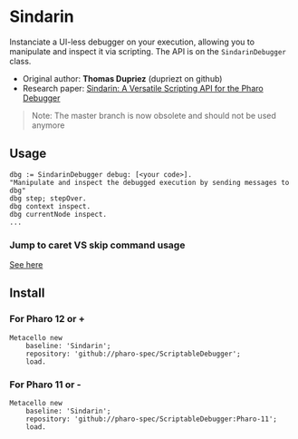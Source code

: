 # Sindarin
Instanciate a UI-less debugger on your execution, allowing you to manipulate and inspect it via scripting.
The API is on the `SindarinDebugger` class.

- Original author: **Thomas Dupriez** (dupriezt on github)
- Research paper: [Sindarin: A Versatile Scripting API for the Pharo Debugger](https://hal.archives-ouvertes.fr/hal-02280915)

> Note: The master branch is now obsolete and should not be used anymore 

## Usage

```Smalltalk
dbg := SindarinDebugger debug: [<your code>].
"Manipulate and inspect the debugged execution by sending messages to dbg"
dbg step; stepOver.
dbg context inspect.
dbg currentNode inspect.
...
```

### Jump to caret VS skip command usage

[See here](./doc/jump-to-caret.md)

## Install

### For Pharo 12 or +

```Smalltalk
Metacello new
    baseline: 'Sindarin';
    repository: 'github://pharo-spec/ScriptableDebugger';
    load.
```

### For Pharo 11 or -

```Smalltalk
Metacello new
    baseline: 'Sindarin';
    repository: 'github://pharo-spec/ScriptableDebugger:Pharo-11';
    load.
```

